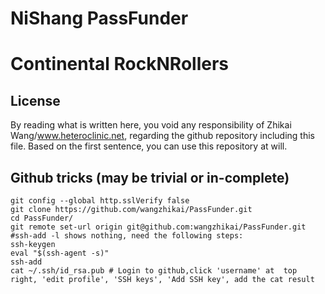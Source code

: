 # NiShang PassFunder
Continental RockNRollers
====
License
----
By reading what is written here, you void any responsibility of Zhikai Wang/www.heteroclinic.net, regarding the github repository including this file. Based on the first sentence, you can use this repository at will.

Github tricks (may be trivial or in-complete)
----
	git config --global http.sslVerify false
	git clone https://github.com/wangzhikai/PassFunder.git
	cd PassFunder/
	git remote set-url origin git@github.com:wangzhikai/PassFunder.git
	#ssh-add -l shows nothing, need the following steps:
	ssh-keygen
	eval "$(ssh-agent -s)"
	ssh-add
	cat ~/.ssh/id_rsa.pub # Login to github,click 'username' at  top right, 'edit profile', 'SSH keys', 'Add SSH key', add the cat result
